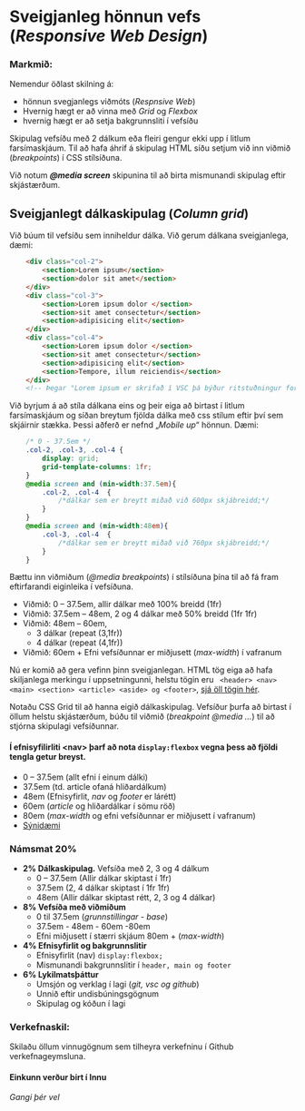 
# Sveigjanleg hönnun vefs  (_Responsive Web Design_)
 
### Markmið:

Nemendur öðlast skilning á:

* hönnun svegjanlegs viðmóts (_Respnsive Web_)
* Hvernig hægt er að vinna með _Grid_ og _Flexbox_
* hvernig hægt er að setja bakgrunnsliti í vefsíðu


Skipulag vefsíðu með 2 dálkum eða fleiri gengur ekki upp í litlum farsímaskjáum. Til að hafa áhrif á skipulag HTML síðu setjum við inn viðmið (_breakpoints_) í CSS stílsíðuna.  

Við notum **_@media screen_** skipunina til að birta mismunandi skipulag eftir skjástærðum.  

## Sveigjanlegt dálkaskipulag (_Column grid_)

Við búum til vefsíðu sem inniheldur dálka. Við gerum dálkana sveigjanlega, dæmi:

```HTML
    <div class="col-2">
        <section>Lorem ipsum</section>
        <section>dolor sit amet</section>
    </div>
    <div class="col-3">
        <section>Lorem ipsum dolor </section>
        <section>sit amet consectetur</section>
        <section>adipisicing elit</section>
    </div>
    <div class="col-4">
        <section>Lorem ipsum dolor </section>
        <section>sit amet consectetur</section>
        <section>adipisicing elit</section>
        <section>Tempore, illum reiciendis</section>
    </div>
    <!-- Þegar "Lorem ipsum er skrifað í VSC þá býður ritstuðningur forritsins upp á heila málsgrein af "dummy" texta sem hentar vel í þetta vefdæmi -->

```

Við byrjum á að stíla dálkana eins og þeir eiga að birtast í litlum farsímaskjáum og síðan breytum fjölda dálka með css stílum eftir því sem skjáirnir stækka. Þessi aðferð er nefnd „_Mobile up_“ hönnun. 
Dæmi:

```CSS
    /* 0 - 37.5em */
    .col-2, .col-3, .col-4 {
        display: grid;
        grid-template-columns: 1fr;
    }
    @media screen and (min-width:37.5em){ 
        .col-2, .col-4  {
            /*dálkar sem er breytt miðað við 600px skjábreidd;*/
        } 
    }
    @media screen and (min-width:48em){ 
        .col-3, .col-4  {
            /*dálkar sem er breytt miðað við 760px skjábreidd;*/
        } 
    }

```

Bættu inn viðmiðum (_@media breakpoints_) í stílsíðuna þína til að fá fram eftirfarandi eiginleika í vefsíðuna.

* Viðmið: 0 – 37.5em, allir dálkar með 100% breidd (1fr)
* Viðmið: 37.5em – 48em, 2 og 4 dálkar með 50% breidd (1fr 1fr)
* Viðmið: 48em – 60em, 
    * 3 dálkar (repeat (3,1fr))
    * 4 dálkar (repeat (4,1fr))
* Viðmið: 60em + Efni vefsíðunnar er miðjusett (_max-width_) í vafranum 


Nú er komið að gera vefinn þinn sveigjanlegan. HTML tög eiga að hafa skiljanlega merkingu í uppsetningunni,  helstu tögin eru ` <header> <nav> <main> <section> <article> <aside> og <footer>`, [sjá öll tögin hér](https://www.w3schools.com/html/html5_semantic_elements.asp).  

Notaðu CSS Grid til að hanna eigið dálkaskipulag. Vefsíður þurfa að birtast í öllum helstu skjástærðum, búðu til viðmið (_breakpoint @media …_) til að stjórna skipulagi vefsíðunnar. 

#### Í efnisyfilirliti **&lt;nav>** þarf að nota `display:flexbox` vegna þess að fjöldi tengla getur breyst.

* 0 – 37.5em (allt efni í einum dálki) 
* 37.5em (td. article ofaná hliðardálkum)
* 48em (Efnisyfirlit, _nav_ og _footer_ er lárétt)
* 60em (_article_ og hliðardálkar í sömu röð)
* 80em (_max-width_ og efni vefsíðunnar er miðjusett í vafranum)
* [Sýnidæmi]()

### Námsmat 20% 

* **2% Dálkaskipulag.** Vefsíða með 2, 3 og 4 dálkum  
    * 0 – 37.5em (Allir dálkar skiptast í 1fr)
    * 37.5em (2, 4 dálkar skiptast í 1fr 1fr)
    * 48em (Allir dálkar skiptast rétt, 2, 3 og 4 dálkar)
* **8% Vefsíða með viðmiðum**
    * 0 til 37.5em (_grunnstillingar - base_)
    * 37.5em - 48em - 60em -80em 
    * Efni miðjusett í stærri skjáum 80em + (_max-width_)
*  **4% Efnisyfirlit og bakgrunnslitir**
    * Efnisyfirlit (nav) `display:flexbox;`
    * Mismunandi bakgrunnslitir í `header, main og footer`
* **6% Lykilmatsþáttur**
    * Umsjón og verklag í lagi (_git, vsc og github_) 
    * Unnið eftir undisbúningsgögnum
    * Skipulag og kóðun í lagi

### Verkefnaskil:  

Skilaðu öllum vinnugögnum sem tilheyra verkefninu í Github verkefnageymsluna.

#### Einkunn verður birt í Innu

_Gangi þér vel_
